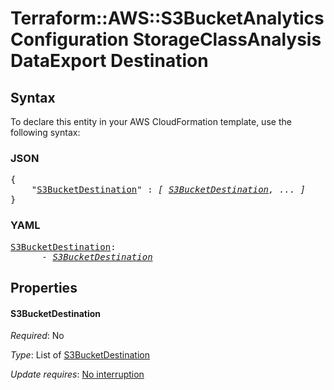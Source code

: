# Terraform::AWS::S3BucketAnalyticsConfiguration StorageClassAnalysis DataExport Destination

## Syntax

To declare this entity in your AWS CloudFormation template, use the following syntax:

### JSON

<pre>
{
    "<a href="#s3bucketdestination" title="S3BucketDestination">S3BucketDestination</a>" : <i>[ <a href="storageclassanalysis-dataexport-destination-s3bucketdestination.md">S3BucketDestination</a>, ... ]</i>
}
</pre>

### YAML

<pre>
<a href="#s3bucketdestination" title="S3BucketDestination">S3BucketDestination</a>: <i>
      - <a href="storageclassanalysis-dataexport-destination-s3bucketdestination.md">S3BucketDestination</a></i>
</pre>

## Properties

#### S3BucketDestination

_Required_: No

_Type_: List of <a href="storageclassanalysis-dataexport-destination-s3bucketdestination.md">S3BucketDestination</a>

_Update requires_: [No interruption](https://docs.aws.amazon.com/AWSCloudFormation/latest/UserGuide/using-cfn-updating-stacks-update-behaviors.html#update-no-interrupt)

